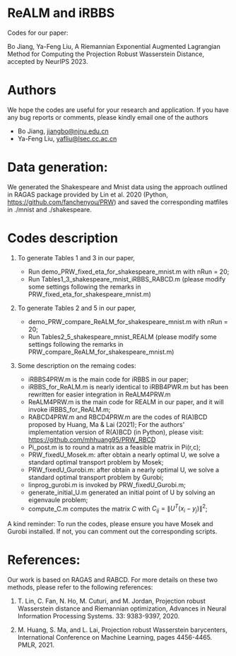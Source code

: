 # ReALM and iRBBS
Codes for our paper:

Bo Jiang, Ya-Feng Liu, A Riemannian Exponential Augmented Lagrangian Method for Computing the Projection Robust Wasserstein Distance, 
accepted by NeurIPS 2023. 

# Authors

We hope the codes are useful for your research and application. If you have any bug reports or comments, please kindly email one of the authors 

- Bo Jiang, jiangbo@njnu.edu.cn
- Ya-Feng Liu, yafliu@lsec.cc.ac.cn

# Data generation: 

We generated the Shakespeare and Mnist data using the approach outlined in RAGAS package provided by Lin et al. 2020 
(Python, https://github.com/fanchenyou/PRW) and saved the corresponding matfiles in ./mnist and ./shakespeare. 

# Codes description 

1. To generate Tables 1 and 3 in our paper,
   - Run demo_PRW_fixed_eta_for_shakespeare_mnist.m with nRun = 20;
   - Run Tables1_3_shakespeare_mnist_iRBBS_RABCD.m (please modify some settings following the remarks in PRW_fixed_eta_for_shakespeare_mnist.m) 

2. To generate Tables 2 and 5 in our paper, 
   - demo_PRW_compare_ReALM_for_shakespeare_mnist.m with nRun = 20; 
   - Run Tables2_5_shakespeare_mnist_REALM (please modify some settings following the remarks in PRW_compare_ReALM_for_shakespeare_mnist.m)

3. Some description on the remaing codes: 
   - iRBBS4PRW.m is the main code for iRBBS in our paper;
   - iRBBS_for_ReALM.m is nearly identical to iRBB4PWR.m but has been rewritten for easier integration in ReALM4PRW.m
   - ReALM4PRW.m is the main code for REALM in our paper, and it will invoke  iRBBS_for_ReALM.m;
   - RABCD4PRW.m and RBCD4PRW.m are the codes of R(A)BCD proposed by Huang, Ma \& Lai (2021);
     For the authors' implementation version of R(A)BCD (in Python), please visit: https://github.com/mhhuang95/PRW_RBCD 
   - Pi_post.m is to round a matrix as a feasible matrix in Pi(r,c); 
   - PRW_fixedU_Mosek.m: after obtain a nearly optimal U, we solve a standard optimal transport problem by Mosek; 
   - PRW_fixedU_Gurobi.m: after obtain a nearly optimal U, we solve a standard optimal transport problem by Gurobi;
   - linprog_gurobi.m is invoked by PRW_fixedU_Gurobi.m;
   - generate_initial_U.m generated an initial point of U by solving an eigenvaule problem;
   - compute_C.m computes the matrix $C$ with $C_{ij} = \|U^T(x_i - y_j)\|^2$;

A kind reminder: To run the codes, please ensure you have Mosek and Gurobi installed. If not, you can comment out the corresponding scripts.

# References: 

Our work is based on RAGAS and RABCD. For more details on these two methods, please refer to the following references: 

1. T. Lin, C. Fan, N. Ho, M. Cuturi, and M. Jordan, Projection robust Wasserstein distance and Riemannian
  optimization, Advances in Neural Information Processing Systems. 33: 9383-9397, 2020.

2. M. Huang, S. Ma, and L. Lai, Projection robust Wasserstein barycenters, International Conference on Machine Learning, pages
  4456-4465. PMLR, 2021. 


